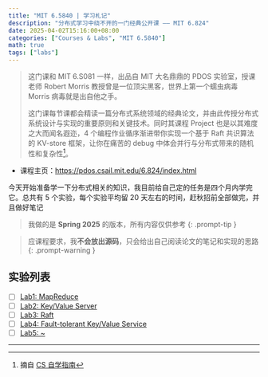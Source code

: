 ```yaml
---
title: "MIT 6.5840 | 学习札记"
description: "分布式学习中绕不开的一门经典公开课 —— MIT 6.824"
date: 2025-04-02T15:16:00+08:00
categories: ["Courses & Labs", "MIT 6.5840"]
math: true
tags: ["labs"]
---
```


> 这门课和 MIT 6.S081 一样，出品自 MIT 大名鼎鼎的 PDOS 实验室，授课老师 Robert Morris 教授曾是一位顶尖黑客，世界上第一个蠕虫病毒 Morris 病毒就是出自他之手。
>
> 这门课每节课都会精读一篇分布式系统领域的经典论文，并由此传授分布式系统设计与实现的重要原则和关键技术。同时其课程 Project 也是以其难度之大而闻名遐迩，4 个编程作业循序渐进带你实现一个基于 Raft 共识算法的 KV-store 框架，让你在痛苦的 debug 中体会并行与分布式带来的随机性和复杂性[^1]。

- 课程主页：<https://pdos.csail.mit.edu/6.824/index.html>

今天开始准备学一下分布式相关的知识，我目前给自己定的任务是四个月内学完它。总共有 5 个实验，每个实验平均留 20 天左右的时间，赶秋招前全部做完，并且做好笔记

> 我做的是 **Spring 2025** 的版本，所有内容仅供参考
{: .prompt-tip }

> 应课程要求，我**不会放出源码**，只会给出自己阅读论文的笔记和实现的思路
{: .prompt-warning }

## 实验列表

- [ ] [Lab1: MapReduce](/posts/mit6-5840-0x01/)
- [ ] [Lab2: Key/Value Server](.)
- [ ] [Lab3: Raft](.)
- [ ] [Lab4: Fault-tolerant Key/Value Service](.)
- [ ] [Lab5: ~](.)

---

[^1]: 摘自 [CS 自学指南](https://csdiy.wiki/%E5%B9%B6%E8%A1%8C%E4%B8%8E%E5%88%86%E5%B8%83%E5%BC%8F%E7%B3%BB%E7%BB%9F/MIT6.824/)

